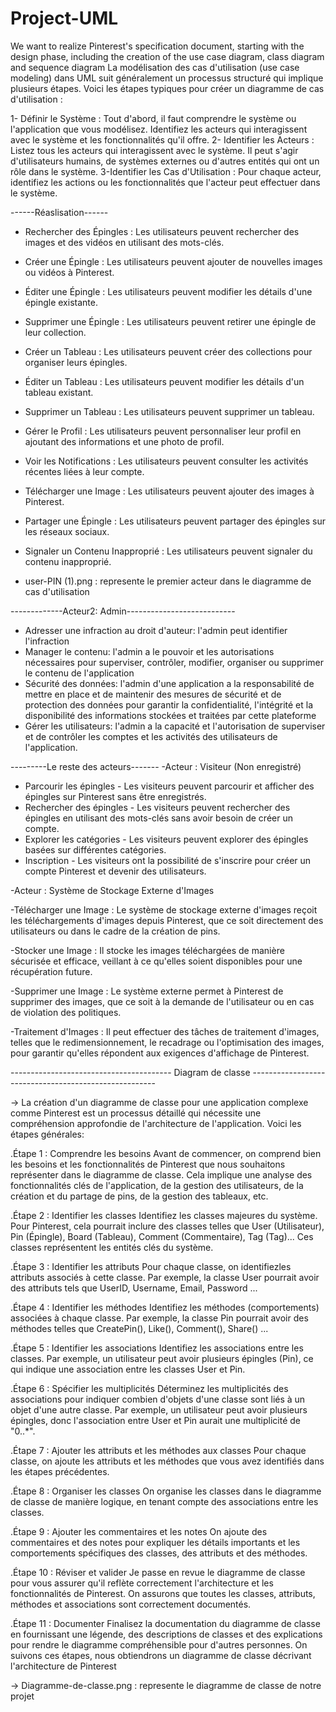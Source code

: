 # Project-UML
We want to realize Pinterest's specification document, starting with the design phase, including the creation of the use case diagram, class diagram and sequence diagram
La modélisation des cas d'utilisation (use case modeling) dans UML suit généralement un processus structuré qui implique plusieurs étapes. Voici les étapes typiques pour créer un diagramme de cas d'utilisation :

1- Définir le Système : Tout d'abord, il faut comprendre le système ou l'application que vous modélisez. Identifiez les acteurs qui interagissent avec le système et les fonctionnalités qu'il offre.
2- Identifier les Acteurs : Listez tous les acteurs qui interagissent avec le système. Il peut s'agir d'utilisateurs humains, de systèmes externes ou d'autres entités qui ont un rôle dans le système.
3-Identifier les Cas d'Utilisation : Pour chaque acteur, identifiez les actions ou les fonctionnalités que l'acteur peut effectuer dans le système. 

------Réaslisation------

- Rechercher des Épingles : Les utilisateurs peuvent rechercher des images et des vidéos en utilisant des mots-clés.

- Créer une Épingle : Les utilisateurs peuvent ajouter de nouvelles images ou vidéos à Pinterest.

- Éditer une Épingle : Les utilisateurs peuvent modifier les détails d'une épingle existante.

- Supprimer une Épingle : Les utilisateurs peuvent retirer une épingle de leur collection.

- Créer un Tableau : Les utilisateurs peuvent créer des collections pour organiser leurs épingles.

- Éditer un Tableau : Les utilisateurs peuvent modifier les détails d'un tableau existant.

- Supprimer un Tableau : Les utilisateurs peuvent supprimer un tableau.

- Gérer le Profil : Les utilisateurs peuvent personnaliser leur profil en ajoutant des informations et une photo de profil.

- Voir les Notifications : Les utilisateurs peuvent consulter les activités récentes liées à leur compte.

- Télécharger une Image : Les utilisateurs peuvent ajouter des images à Pinterest.

- Partager une Épingle : Les utilisateurs peuvent partager des épingles sur les réseaux sociaux.

- Signaler un Contenu Inapproprié : Les utilisateurs peuvent signaler du contenu inapproprié.

- user-PIN (1).png : represente le premier acteur dans le diagramme de cas d'utilisation



-------------Acteur2: Admin---------------------------
- Adresser une infraction au droit d'auteur: l'admin peut identifier l'infraction
- Manager le contenu: l'admin a le pouvoir et les autorisations nécessaires pour superviser, contrôler, modifier, organiser ou supprimer le contenu de l'application
- Sécurité des données: l'admin d'une application a la responsabilité de mettre en place et de maintenir des mesures de sécurité et de protection des données pour garantir la confidentialité, l'intégrité et la disponibilité des informations stockées et traitées par cette plateforme
- Gérer les utilisateurs: l'admin a la capacité et l'autorisation de superviser et de contrôler les comptes et les activités des utilisateurs de l'application.

---------Le reste des acteurs-------
-Acteur : Visiteur (Non enregistré)

- Parcourir les épingles - Les visiteurs peuvent parcourir et afficher des épingles sur Pinterest sans être enregistrés.
- Rechercher des épingles - Les visiteurs peuvent rechercher des épingles en utilisant des mots-clés sans avoir besoin de créer un compte.
- Explorer les catégories - Les visiteurs peuvent explorer des épingles basées sur différentes catégories.
- Inscription - Les visiteurs ont la possibilité de s'inscrire pour créer un compte Pinterest et devenir des utilisateurs.

-Acteur : Système de Stockage Externe d'Images

-Télécharger une Image : Le système de stockage externe d'images reçoit les téléchargements d'images depuis Pinterest, que ce soit directement des utilisateurs ou dans le cadre de la création de pins.

-Stocker une Image : Il stocke les images téléchargées de manière sécurisée et efficace, veillant à ce qu'elles soient disponibles pour une récupération future.

-Supprimer une Image : Le système externe permet à Pinterest de supprimer des images, que ce soit à la demande de l'utilisateur ou en cas de violation des politiques.

-Traitement d'Images : Il peut effectuer des tâches de traitement d'images, telles que le redimensionnement, le recadrage ou l'optimisation des images, pour garantir qu'elles répondent aux exigences d'affichage de Pinterest.

---------------------------------------- Diagram de classe ------------------------------------------------------

-> La création d'un diagramme de classe pour une application complexe comme Pinterest est un processus détaillé qui nécessite une compréhension approfondie de l'architecture de l'application. Voici les étapes générales:

.Étape 1 : Comprendre les besoins
Avant de commencer, on comprend bien les besoins et les fonctionnalités de Pinterest que nous souhaitons représenter dans le diagramme de classe. Cela implique une analyse des fonctionnalités clés de l'application, de la gestion des utilisateurs, de la création et du partage de pins, de la gestion des tableaux, etc.

.Étape 2 : Identifier les classes
Identifiez les classes majeures du système. Pour Pinterest, cela pourrait inclure des classes telles que User (Utilisateur), Pin (Épingle), Board (Tableau), Comment (Commentaire), Tag (Tag)... 
Ces classes représentent les entités clés du système.

.Étape 3 : Identifier les attributs
Pour chaque classe, on identifiezles attributs  associés à cette classe. Par exemple, la classe User pourrait avoir des attributs tels que UserID, Username, Email, Password ...

.Étape 4 : Identifier les méthodes
Identifiez les méthodes (comportements) associées à chaque classe. Par exemple, la classe Pin pourrait avoir des méthodes telles que CreatePin(), Like(), Comment(), Share() ...

.Étape 5 : Identifier les associations
Identifiez les associations entre les classes. Par exemple, un utilisateur peut avoir plusieurs épingles (Pin), ce qui indique une association entre les classes User et Pin.

.Étape 6 : Spécifier les multiplicités
Déterminez les multiplicités des associations pour indiquer combien d'objets d'une classe sont liés à un objet d'une autre classe. Par exemple, un utilisateur peut avoir plusieurs épingles, donc l'association entre User et Pin aurait une multiplicité de "0..*".

.Étape 7 : Ajouter les attributs et les méthodes aux classes
Pour chaque classe, on ajoute les attributs et les méthodes que vous avez identifiés dans les étapes précédentes.

.Étape 8 : Organiser les classes
On organise les classes dans le diagramme de classe de manière logique, en tenant compte des associations entre les classes.

.Étape 9 : Ajouter les commentaires et les notes
On ajoute des commentaires et des notes pour expliquer les détails importants et les comportements spécifiques des classes, des attributs et des méthodes.

.Étape 10 : Réviser et valider
Je passe en revue le diagramme de classe pour vous assurer qu'il reflète correctement l'architecture et les fonctionnalités de Pinterest. On assurons que toutes les classes, attributs, méthodes et associations sont correctement documentés.

.Étape 11 : Documenter
Finalisez la documentation du diagramme de classe en fournissant une légende, des descriptions de classes et des explications pour rendre le diagramme compréhensible pour d'autres personnes.
On  suivons ces étapes, nous obtiendrons un diagramme de classe décrivant l'architecture de Pinterest

-> Diagramme-de-classe.png : represente le diagramme de classe de notre projet

  


